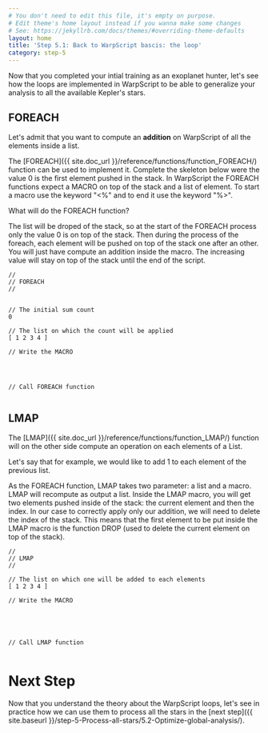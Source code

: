 ```yaml
---
# You don't need to edit this file, it's empty on purpose.
# Edit theme's home layout instead if you wanna make some changes
# See: https://jekyllrb.com/docs/themes/#overriding-theme-defaults
layout: home
title: 'Step 5.1: Back to WarpScript bascis: the loop'
category: step-5
---
```


Now that you completed your intial training as an exoplanet hunter, let's see how the loops are implemented in WarpScript to be able to generalize your analysis to all the available Kepler's stars.

## FOREACH

Let's admit that you want to compute an **addition** on WarpScript of all the elements inside a list.

The [FOREACH]({{ site.doc_url }}/reference/functions/function_FOREACH/) function can be used to implement it. Complete the skeleton below were the value 0 is the first element pushed in the stack. In WarpScript the FOREACH functions expect a MACRO on top of the stack and a list of element. To start a macro use the keyword "<%" and to end it use the keyword "%>". 

What will do the FOREACH function? 

The list will be droped of the stack, so at the start of the FOREACH process only the value 0 is on top of the stack. Then during the process of the foreach, each element will be pushed on top of the stack one after an other. You will just have compute an addition inside the macro. The increasing value will stay on top of the stack until the end of the script.

```
//
// FOREACH
//


// The initial sum count
0

// The list on which the count will be applied
[ 1 2 3 4 ]

// Write the MACRO




// Call FOREACH function


```

## LMAP

The [LMAP]({{ site.doc_url }}/reference/functions/function_LMAP/) function will on the other side compute an operation on each elements of a List.

Let's say that for example, we would like to add 1 to each element of the previous list.

As the FOREACH function, LMAP takes two parameter: a list and a macro. LMAP will recompute as output a list. Inside the LMAP macro, you will get two elements pushed inside of the stack: the current element and then the index. In our case to correctly apply only our addition, we will need to delete the index of the stack. This means that the first element to be put inside the LMAP macro is the function DROP (used to delete the current element on top of the stack).


```
//
// LMAP
//

// The list on which one will be added to each elements
[ 1 2 3 4 ]

// Write the MACRO

 
 
 

// Call LMAP function


```

# Next Step

Now that you understand the theory about the WarpScript loops, let's see in practice how we can use them to process all the stars in the [next step]({{ site.baseurl }}/step-5-Process-all-stars/5.2-Optimize-global-analysis/).